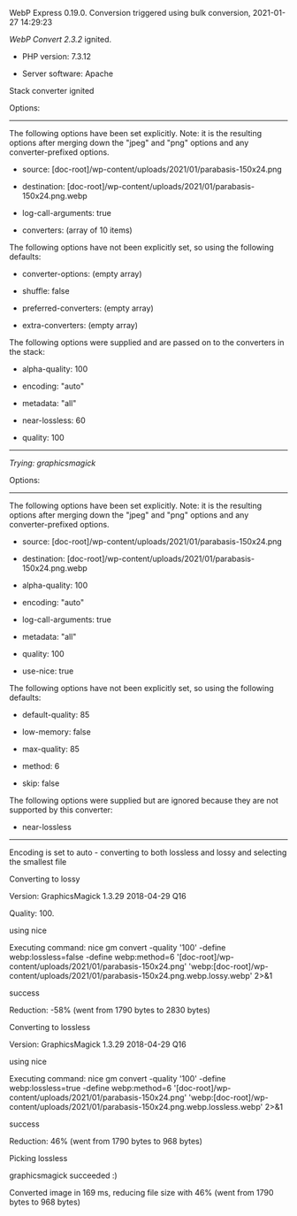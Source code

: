 WebP Express 0.19.0. Conversion triggered using bulk conversion, 2021-01-27 14:29:23

*WebP Convert 2.3.2*  ignited.
- PHP version: 7.3.12
- Server software: Apache

Stack converter ignited

Options:
------------
The following options have been set explicitly. Note: it is the resulting options after merging down the "jpeg" and "png" options and any converter-prefixed options.
- source: [doc-root]/wp-content/uploads/2021/01/parabasis-150x24.png
- destination: [doc-root]/wp-content/uploads/2021/01/parabasis-150x24.png.webp
- log-call-arguments: true
- converters: (array of 10 items)

The following options have not been explicitly set, so using the following defaults:
- converter-options: (empty array)
- shuffle: false
- preferred-converters: (empty array)
- extra-converters: (empty array)

The following options were supplied and are passed on to the converters in the stack:
- alpha-quality: 100
- encoding: "auto"
- metadata: "all"
- near-lossless: 60
- quality: 100
------------


*Trying: graphicsmagick* 

Options:
------------
The following options have been set explicitly. Note: it is the resulting options after merging down the "jpeg" and "png" options and any converter-prefixed options.
- source: [doc-root]/wp-content/uploads/2021/01/parabasis-150x24.png
- destination: [doc-root]/wp-content/uploads/2021/01/parabasis-150x24.png.webp
- alpha-quality: 100
- encoding: "auto"
- log-call-arguments: true
- metadata: "all"
- quality: 100
- use-nice: true

The following options have not been explicitly set, so using the following defaults:
- default-quality: 85
- low-memory: false
- max-quality: 85
- method: 6
- skip: false

The following options were supplied but are ignored because they are not supported by this converter:
- near-lossless
------------

Encoding is set to auto - converting to both lossless and lossy and selecting the smallest file

Converting to lossy
Version: GraphicsMagick 1.3.29 2018-04-29 Q16 
Quality: 100. 
using nice
Executing command: nice gm convert -quality '100' -define webp:lossless=false -define webp:method=6 '[doc-root]/wp-content/uploads/2021/01/parabasis-150x24.png' 'webp:[doc-root]/wp-content/uploads/2021/01/parabasis-150x24.png.webp.lossy.webp' 2>&1
success
Reduction: -58% (went from 1790 bytes to 2830 bytes)

Converting to lossless
Version: GraphicsMagick 1.3.29 2018-04-29 Q16 
using nice
Executing command: nice gm convert -quality '100' -define webp:lossless=true -define webp:method=6 '[doc-root]/wp-content/uploads/2021/01/parabasis-150x24.png' 'webp:[doc-root]/wp-content/uploads/2021/01/parabasis-150x24.png.webp.lossless.webp' 2>&1
success
Reduction: 46% (went from 1790 bytes to 968 bytes)

Picking lossless
graphicsmagick succeeded :)

Converted image in 169 ms, reducing file size with 46% (went from 1790 bytes to 968 bytes)
